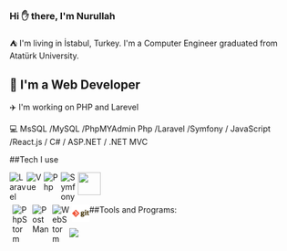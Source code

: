 ### Hi :hand: there, I'm Nurullah 
:tent: I'm living in İstabul, Turkey. I'm a Computer Engineer graduated from Atatürk University. 

## :rocket: I'm a Web Developer 

:airplane: I'm working on PHP and Larevel

<!-- :arrow_right:<a href="https://www.linkedin.com/in/nurullah-demirel-786a341bb/" align="left"> 
<img  width="22" src="https://unpkg.com/simple-icons@v7/icons/linkedin.svg" />
</a> -->


:computer: MsSQL /MySQL /PhpMYAdmin  Php /Laravel /Symfony / JavaScript /React.js / C# /  ASP.NET / .NET MVC 

##Tech I use


<img src="https://github.com/siberfx/siberfx/raw/main/icons/mysql.png"  width=40 height=40/>
<img align="left" alt="Laravel" style="width: 30px; max-width: 100%;" src="https://github.com/siberfx/siberfx/raw/main/icons/laravel.png">
<img align="left" alt="Vue" style="width: 30px; max-width: 100%;" src="https://github.com/siberfx/siberfx/raw/main/icons/apache.png">
<img align="left" alt="Php" style="width: 30px; max-width: 100%;" src="https://github.com/siberfx/siberfx/raw/main/icons/php.jpg">
<img align="left" alt="Symfony" style="width: 30px; max-width: 100%;" src="https://github.com/siberfx/siberfx/raw/main/icons/symfony.png">
<!-- <img src="data:image/svg+xml;base64,PHN2ZyB4bWxucz0iaHR0cDovL3d3dy53My5vcmcvMjAwMC9zdmciIHZpZXdCb3g9Ii0xMS41IC0xMC4yMzE3NCAyMyAyMC40NjM0OCI+CiAgPHRpdGxlPlJlYWN0IExvZ288L3RpdGxlPgogIDxjaXJjbGUgY3g9IjAiIGN5PSIwIiByPSIyLjA1IiBmaWxsPSIjNjFkYWZiIi8+CiAgPGcgc3Ryb2tlPSIjNjFkYWZiIiBzdHJva2Utd2lkdGg9IjEiIGZpbGw9Im5vbmUiPgogICAgPGVsbGlwc2Ugcng9IjExIiByeT0iNC4yIi8+CiAgICA8ZWxsaXBzZSByeD0iMTEiIHJ5PSI0LjIiIHRyYW5zZm9ybT0icm90YXRlKDYwKSIvPgogICAgPGVsbGlwc2Ugcng9IjExIiByeT0iNC4yIiB0cmFuc2Zvcm09InJvdGF0ZSgxMjApIi8+CiAgPC9nPgo8L3N2Zz4K" width =20 height=20 /> -->

##Tools and Programs:
<img align="left" alt="PhpStorm" style="width: 30px; max-width: 100%; margin-left:5px" src="https://github.com/siberfx/siberfx/raw/main/icons/phpstorm.png" >
<img align="left" alt="PostMan" style="width: 30px; max-width: 100%;margin-left:5px" src="https://github.com/siberfx/siberfx/raw/main/icons/postman.png">
<img align="left" alt="WebStorm" style="width: 30px; max-width: 100%;margin-left:5px" src="https://github.com/siberfx/siberfx/raw/main/icons/webstorm.png">
<img align="left" src="https://raw.githubusercontent.com/github/explore/80688e429a7d4ef2fca1e82350fe8e3517d3494d/topics/git/git.png" width="30" height="30" style="margin-left:5px">




<summary>
<img src="https://github-readme-stats.vercel.app/api?username=NurullahDemirel&hide=contribs,prs" style="margin-top: 10px" />

